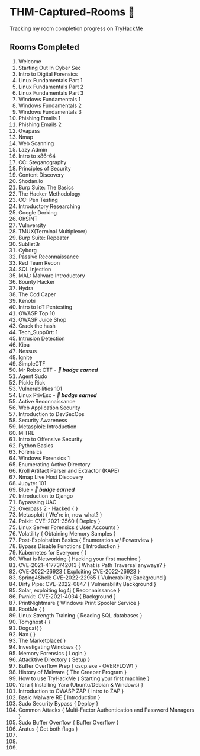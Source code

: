 # THM-Captured-Rooms 🚩
Tracking my room completion progress on TryHackMe 


## Rooms Completed 

1. Welcome
2. Starting Out In Cyber Sec
3. Intro to Digital Forensics
4. Linux Fundamentals Part 1 
5. Linux Fundamentals Part 2
6. Linux Fundamentals Part 3
7. Windows Fundamentals 1
8. Windows Fundamentals 2
9. Windows Fundamentals 3
10. Phishing Emails 1
11. Phishing Emails 2
12. Ovapass
13. Nmap
14. Web Scanning
15. Lazy Admin
16. Intro to x86-64
17. CC: Steganography
18. Principles of Security
19. Content Discovery
20. Shodan.io
21. Burp Suite: The Basics
22. The Hacker Methodology
23. CC: Pen Testing
24. Introductory Researching
25. Google Dorking
26. OhSINT
27. Vulnversity
28. TMUX(Terminal Multiplexer)
29. Burp Suite: Repeater
30. Sublist3r
31. Cyborg
32. Passive Reconnaissance
33. Red Team Recon
34. SQL Injection
35. MAL: Malware Introductory
36. Bounty Hacker
37. Hydra
38. The Cod Caper
39. Kenobi
40. Intro to IoT Pentesting
41. OWASP Top 10
42. OWASP Juice Shop
43. Crack the hash
44. Tech_Supp0rt: 1
45. Intrusion Detection
46. Kiba
47. Nessus
48. Ignite 
49. SimpleCTF
50. Mr Robot CTF - **_📛 badge earned_**
51. Agent Sudo
52. Pickle Rick 
53. Vulnerabilities 101
54. Linux PrivEsc - **_📛 badge earned_**
55. Active Reconnaissance
56. Web Application Security
57. Introduction to DevSecOps
58. Security Awareness 
59. Metasploit: Introduction
60. MITRE
61. Intro to Offensive Security
62. Python Basics
63. Forensics
64. Windows Forensics 1 
65. Enumerating Active Directory
66. Kroll Artifact Parser and Extractor (KAPE)
67. Nmap Live Host Discovery 
68. Jupyter 101 
69. Blue - **_📛 badge earned_**
70. Introduction to Django 
71. Bypassing UAC 
72. Overpass 2 - Hacked {  }
73. Metasploit { We're in, now what? }
74. Polkit: CVE-2021-3560 { Deploy }
75. Linux Server Forensics { User Accounts }
76. Volatility { Obtaining Memory Samples }
77. Post-Exploitation Basics { Enumeration w/ Powerview }
78. Bypass Disable Functions { Introduction }
79. Kubernetes for Everyone { }
80. What is Networking { Hacking your first machine }
81. CVE-2021-41773/42013 { What is Path Traversal anyways? }
82. CVE-2022-26923 { Exploiting CVE-2022-26923 }
83. Spring4Shell: CVE-2022-22965 { Vulnerability Background }
84. Dirty Pipe: CVE-2022-0847 { Vulnerability Background }
85. Solar, exploiting log4j { Reconnaissance }
86. Pwnkit: CVE-2021-4034 { Background }
87. PrintNightmare { Windows Print Spooler Service }
88. RootMe {  }
89. Linux Strength Training { Reading SQL databases }
90. Tomghost {  }
91. Dogcat{  }
92. Nax {  }
93. The Marketplace{  }
94. Investigating Windows {  }
95. Memory Forensics { Login }
96. Attacktive Directory { Setup }
97. Buffer Overflow Prep { oscp.exe - OVERFLOW1 }
98. History of Malware { The Creeper Program }
99. How to use TryHackMe { Starting your first machine }
100. Yara {  Installing Yara (Ubuntu/Debian & Windows) }
101. Introduction to OWASP ZAP { Intro to ZAP }
102. Basic Malware RE { Introduction }
103. Sudo Security Bypass { Deploy }
104. Common Attacks { Multi-Factor Authentication and Password Managers }
105. Sudo Buffer Overflow { Buffer Overflow }
106. Aratus { Get both flags }
107. 
108. 
109. 
 


